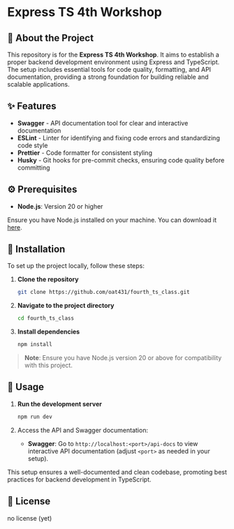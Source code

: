 # Express TS 4th Workshop

## 📝 About the Project

This repository is for the **Express TS 4th Workshop**. It aims to establish a proper backend development environment using Express and TypeScript. The setup includes essential tools for code quality, formatting, and API documentation, providing a strong foundation for building reliable and scalable applications.

## ✨ Features

- **Swagger** - API documentation tool for clear and interactive documentation
- **ESLint** - Linter for identifying and fixing code errors and standardizing code style
- **Prettier** - Code formatter for consistent styling
- **Husky** - Git hooks for pre-commit checks, ensuring code quality before committing

## ⚙️ Prerequisites

- **Node.js**: Version 20 or higher

Ensure you have Node.js installed on your machine. You can download it [here](https://nodejs.org/).

## 🔧 Installation

To set up the project locally, follow these steps:

1. **Clone the repository**

    ```bash
    git clone https://github.com/oat431/fourth_ts_class.git
    ```

2. **Navigate to the project directory**

    ```bash
    cd fourth_ts_class
    ```

3. **Install dependencies**

    ```bash
    npm install
    ```

> **Note**: Ensure you have Node.js version 20 or above for compatibility with this project.

## 🚀 Usage

1. **Run the development server**

    ```bash
    npm run dev
    ```

2. Access the API and Swagger documentation:
   - **Swagger**: Go to `http://localhost:<port>/api-docs` to view interactive API documentation (adjust `<port>` as needed in your setup).
   

This setup ensures a well-documented and clean codebase, promoting best practices for backend development in TypeScript.

## 📄 License

no license (yet)
